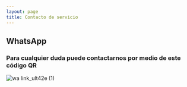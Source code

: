 ```yaml
---
layout: page
title: Contacto de servicio
---
```

## WhatsApp
### Para cualquier duda puede contactarnos por medio de este código QR 
![wa link_ult42e (1)](https://user-images.githubusercontent.com/100168785/165398918-6523e735-8f6d-45d3-87ba-6d493839ed24.png)


